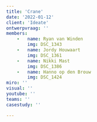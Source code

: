 ```yaml
---
title: 'Crane'
date: '2022-01-12'
client: 'Ideate'
ontwerpvraag: ''
members:
    -   name: Ryan van Winden
        img: DSC_1343
    -   name: Jordy Houwaart
        img: DSC_1361
    -   name: Nikki Mast
        img: DSC_1386
    -   name: Hanno op den Brouw
        img: DSC_1424
miro: ''
visual: ''
youtube: ''
teams: ''
casestudy: ''

---
```



 

